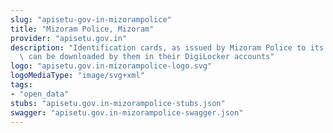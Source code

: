 ```yaml
---
slug: "apisetu-gov-in-mizorampolice"
title: "Mizoram Police, Mizoram"
provider: "apisetu.gov.in"
description: "Identification cards, as issued by Mizoram Police to its personnels,\
  \ can be downloaded by them in their DigiLocker accounts"
logo: "apisetu.gov.in-mizorampolice-logo.svg"
logoMediaType: "image/svg+xml"
tags:
- "open_data"
stubs: "apisetu.gov.in-mizorampolice-stubs.json"
swagger: "apisetu.gov.in-mizorampolice-swagger.json"
---
```

